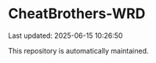 # CheatBrothers-WRD

Last updated: 2025-06-15 10:26:50

This repository is automatically maintained.
